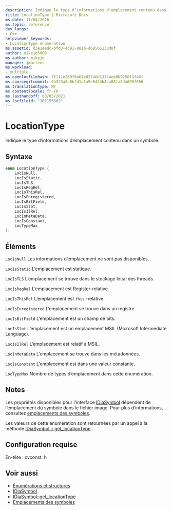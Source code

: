 ```yaml
---
description: Indique le type d’informations d’emplacement contenu dans un symbole.
title: LocationType | Microsoft Docs
ms.date: 11/04/2016
ms.topic: reference
dev_langs:
- C++
helpviewer_keywords:
- LocationType enumeration
ms.assetid: d3e1eedc-bfd3-4c91-881b-d69565138d0f
author: mikejo5000
ms.author: mikejo
manager: jmartens
ms.workload:
- multiple
ms.openlocfilehash: 7f111e269f0a61e827a6d1334aee8b9250f3f46f
ms.sourcegitcommit: 4b323a8a8bfd1a1a9e84f4b4ca88fa8da690f656
ms.translationtype: MT
ms.contentlocale: fr-FR
ms.lasthandoff: 03/05/2021
ms.locfileid: "102155382"
---
```

# <a name="locationtype"></a>LocationType
Indique le type d’informations d’emplacement contenu dans un symbole.

## <a name="syntax"></a>Syntaxe

```C++
enum LocationType {
    LocIsNull,
    LocIsStatic,
    LocIsTLS,
    LocIsRegRel,
    LocIsThisRel,
    LocIsEnregistered,
    LocIsBitField,
    LocIsSlot,
    LocIsIlRel,
    LocInMetaData,
    LocIsConstant,
    LocTypeMax
};
```

## <a name="elements"></a>Éléments
`LocIsNull` Les informations d’emplacement ne sont pas disponibles.

`LocIsStatic` L’emplacement est statique.

`LocIsTLS` L’emplacement se trouve dans le stockage local des threads.

`LocIsRegRel` L’emplacement est Register-relative.

`LocIsThisRel` L’emplacement est `this` -relative.

`LocIsEnregistered` L’emplacement se trouve dans un registre.

`LocIsBitField` L’emplacement est un champ de bits.

`LocIsSlot` L’emplacement est un emplacement MSIL (Microsoft Intermediate Language).

`LocIsIlRel` L’emplacement est relatif à MSIL.

`LocInMetaData` L’emplacement se trouve dans les métadonnées.

`LocIsConstant` L’emplacement est dans une valeur constante.

`LocTypeMax` Nombre de types d’emplacement dans cette énumération.

## <a name="remarks"></a>Notes
Les propriétés disponibles pour l’interface [IDiaSymbol](../../debugger/debug-interface-access/idiasymbol.md) dépendent de l’emplacement du symbole dans le fichier image. Pour plus d’informations, consultez [emplacements des symboles](../../debugger/debug-interface-access/symbol-locations.md).

Les valeurs de cette énumération sont retournées par un appel à la méthode [IDiaSymbol :: get_locationType](../../debugger/debug-interface-access/idiasymbol-get-locationtype.md) .

## <a name="requirements"></a>Configuration requise
En-tête : cvconst. h

## <a name="see-also"></a>Voir aussi
- [Énumérations et structures](../../debugger/debug-interface-access/enumerations-and-structures.md)
- [IDiaSymbol](../../debugger/debug-interface-access/idiasymbol.md)
- [IDiaSymbol::get_locationType](../../debugger/debug-interface-access/idiasymbol-get-locationtype.md)
- [Emplacements des symboles](../../debugger/debug-interface-access/symbol-locations.md)
